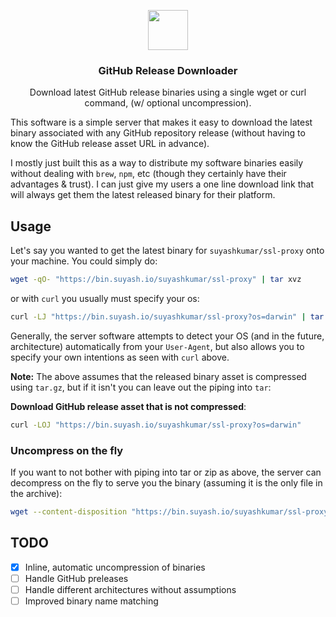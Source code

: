 <p align="center">
  <img src="https://suyashkumar.com/assets/img/terminal_large.png" width="64">
  <h3 align="center">GitHub Release Downloader</h3>
  <p align="center">Download latest GitHub release binaries using a single wget or curl command, (w/ optional uncompression).</p>
</p>


This software is a simple server that makes it easy to download the latest binary associated with any GitHub repository release (without having to know the GitHub release asset URL in advance). 

I mostly just built this as a way to distribute my software binaries easily without dealing with `brew`, `npm`, etc (though they certainly have their advantages & trust). I can just give my users a one line download link that will always get them the latest released binary for their platform.

## Usage
Let's say you wanted to get the latest binary for `suyashkumar/ssl-proxy` onto your machine. You could simply do:
```sh
wget -qO- "https://bin.suyash.io/suyashkumar/ssl-proxy" | tar xvz 
```
or with `curl` you usually must specify your os:
```sh
curl -LJ "https://bin.suyash.io/suyashkumar/ssl-proxy?os=darwin" | tar xvz 
```
Generally, the server software attempts to detect your OS (and in the future, architecture) automatically from your `User-Agent`, but also allows you to specify your own intentions as seen with `curl` above. 

**Note:** The above assumes that the released binary asset is compressed using `tar.gz`, but if it isn't you can leave out the piping into `tar`:

**Download GitHub release asset that is not compressed**:
```sh
curl -LOJ "https://bin.suyash.io/suyashkumar/ssl-proxy?os=darwin"
```

### Uncompress on the fly
If you want to not bother with piping into tar or zip as above, the server can decompress on the fly to serve you the binary (assuming it is the only file in the archive):
```sh
wget --content-disposition "https://bin.suyash.io/suyashkumar/ssl-proxy?os=darwin?uncompress=true" 
```

## TODO
- [x] Inline, automatic uncompression of binaries
- [ ] Handle GitHub preleases
- [ ] Handle different architectures without assumptions
- [ ] Improved binary name matching
